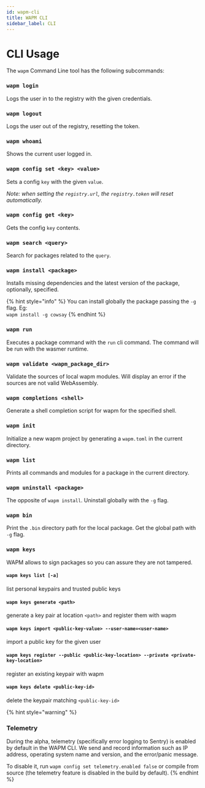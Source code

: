 ```yaml
---
id: wapm-cli
title: WAPM CLI
sidebar_label: CLI
---
```


# CLI Usage

The `wapm` Command Line tool has the following subcommands:

### `wapm login`

Logs the user in to the registry with the given credentials.

### `wapm logout`

Logs the user out of the registry, resetting the token.

### `wapm whoami`

Shows the current user logged in.

### `wapm config set <key> <value>`

Sets a config `key` with the given `value`.

_Note: when setting the `registry.url`, the `registry.token` will reset automatically._

### `wapm config get <key>`

Gets the config `key` contents.

### `wapm search <query>`

Search for packages related to the `query`.

### `wapm install <package>`

Installs missing dependencies and the latest version of the package, optionally, specified.

{% hint style="info" %}
You can install globally the package passing the `-g` flag. Eg:  
`wapm install -g cowsay`
{% endhint %}

### `wapm run`

Executes a package command with the `run` cli command. The command will be run with the wasmer runtime.

### `wapm validate <wapm_package_dir>`

Validate the sources of local wapm modules. Will display an error if the sources are not valid WebAssembly.

### `wapm completions <shell>`

Generate a shell completion script for wapm for the specified shell.

### `wapm init`

Initialize a new wapm project by generating a `wapm.toml` in the current directory.

### `wapm list`

Prints all commands and modules for a package in the current directory.

### `wapm uninstall <package>`

The opposite of `wapm install`. Uninstall globally with the `-g` flag.

### `wapm bin`

Print the `.bin` directory path for the local package. Get the global path with `-g` flag.

### `wapm keys`

WAPM allows to sign packages so you can assure they are not tampered.

#### `wapm keys list [-a]`

list personal keypairs and trusted public keys

#### `wapm keys generate <path>`

generate a key pair at location `<path>` and register them with wapm

#### `wapm keys import <public-key-value> --user-name=<user-name>`

import a public key for the given user

#### `wapm keys register --public <public-key-location> --private <private-key-location>`

register an existing keypair with wapm

#### `wapm keys delete <public-key-id>`

delete the keypair matching `<public-key-id>`

{% hint style="warning" %}
### Telemetry

During the alpha, telemetry \(specifically error logging to Sentry\) is enabled by default in the WAPM CLI. We send and record information such as IP address, operating system name and version, and the error/panic message.

To disable it, run `wapm config set telemetry.enabled false` or compile from source \(the telemetry feature is disabled in the build by default\).
{% endhint %}

